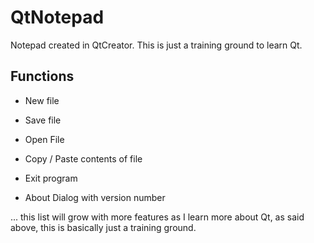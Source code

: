 # QtNotepad
Notepad created in QtCreator. This is just a training ground to learn Qt.

## Functions
- New file
- Save file
- Open File

- Copy / Paste contents of file
- Exit program
- About Dialog with version number

... this list will grow with more features as I learn more about Qt, as said above, this is basically just a training ground.
